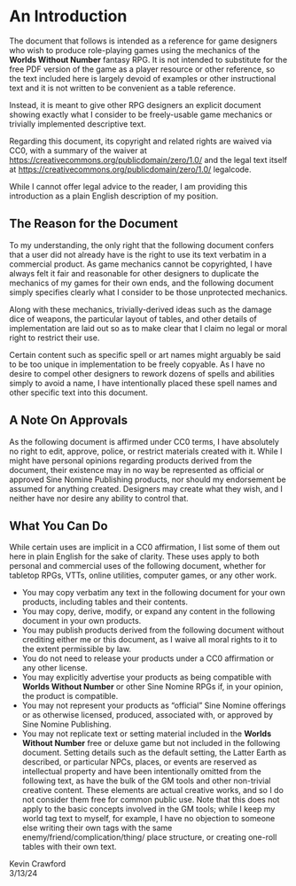 # An Introduction

The document that follows is intended as a reference for game
designers who wish to produce role-playing games using the mechanics of the **Worlds Without Number** fantasy RPG. It is not
intended to substitute for the free PDF version of the game as a
player resource or other reference, so the text included here is
largely devoid of examples or other instructional text and it is not
written to be convenient as a table reference.

Instead, it is meant to give other RPG designers an explicit document showing exactly what I consider to be freely-usable game
mechanics or trivially implemented descriptive text.

Regarding this document, its copyright and related rights are
waived via CC0, with a summary of the waiver at https://creativecommons.org/publicdomain/zero/1.0/ and the legal text
itself at https://creativecommons.org/publicdomain/zero/1.0/
legalcode.

While I cannot offer legal advice to the reader, I am providing
this introduction as a plain English description of my position.

## The Reason for the Document

To my understanding, the only right that the following document
confers that a user did not already have is the right to use its text
verbatim in a commercial product. As game mechanics cannot
be copyrighted, I have always felt it fair and reasonable for other
designers to duplicate the mechanics of my games for their own
ends, and the following document simply specifies clearly what I
consider to be those unprotected mechanics.

Along with these mechanics, trivially-derived ideas such as the
damage dice of weapons, the particular layout of tables, and other
details of implementation are laid out so as to make clear that I
claim no legal or moral right to restrict their use.

Certain content such as specific spell or art names might arguably
be said to be too unique in implementation to be freely copyable.
As I have no desire to compel other designers to rework dozens
of spells and abilities simply to avoid a name, I have intentionally
placed these spell names and other specific text into this document.

## A Note On Approvals

As the following document is affirmed under CC0 terms, I have
absolutely no right to edit, approve, police, or restrict materials
created with it. While I might have personal opinions regarding
products derived from the document, their existence may in no way
be represented as official or approved Sine Nomine Publishing
products, nor should my endorsement be assumed for anything
created. Designers may create what they wish, and I neither have
nor desire any ability to control that.

## What You Can Do

While certain uses are implicit in a CC0 affirmation, I list some of
them out here in plain English for the sake of clarity. These uses apply
to both personal and commercial uses of the following document,
whether for tabletop RPGs, VTTs, online utilities, computer games,
or any other work.

- You may copy verbatim any text in the following document for your own products, including tables and their contents.
- You may copy, derive, modify, or expand any content in the following document in your own products.
- You may publish products derived from the following document without crediting either me or this document, as I waive all moral rights to it to the extent permissible by law.
- You do not need to release your products under a CC0 affirmation or any other license.
- You may explicitly advertise your products as being compatible with **Worlds Without Number** or other Sine Nomine RPGs if, in your opinion, the product is compatible.
- You may not represent your products as “official” Sine Nomine offerings or as otherwise licensed, produced, associated with, or approved by Sine Nomine Publishing.
- You may not replicate text or setting material included in the **Worlds Without Number** free or deluxe game but not included in the following document. Setting details such as the default setting, the Latter Earth as described, or particular NPCs, places, or events are reserved as intellectual property and have been intentionally omitted from the following text, as have the bulk of the GM tools and other non-trivial creative content. These elements are actual creative works, and so I do not consider them free for common public use. Note that this does not apply to the basic concepts involved in the GM tools; while I keep my world tag text to myself, for example, I have no objection to someone else writing their own tags with the same enemy/friend/complication/thing/ place structure, or creating one-roll tables with their own text.

Kevin Crawford<br>3/13/24